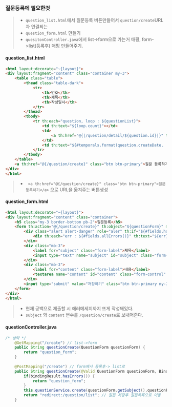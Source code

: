 ### 질문등록에 필요한것
> * ```question_list.html```에서 질문등록 버튼만들어서 ```question/create```URL 과 연결되는
> * ```question_form.html``` 만들기
> * ```quesitonController.java```에서 list->form으로 가는거 매핑, form->list(등록후) 매핑 만들어주기.

#### question_list.html
```html
<html layout:decorate="~{layout}">
<div layout:fragment="content" class="container my-3">
    <table class="table">
        <thead class="table-dark">
            <tr>
                <th>번호</th>
                <th>제목</th>
                <th>작성일시</th>
            </tr>
        </thead>
        <tbody>
            <tr th:each="question, loop : ${questionList}">
                <td th:text="${loop.count}"></td>
                <td>
                    <a th:href="@{|/question/detail/${question.id}|}" th:text="${question.subject}"></a>
                </td>
                <td th:text="${#temporals.format(question.createDate, 'yyyy-MM-dd HH:mm')}"></td>
            </tr>
        </tbody>
    </table>
    <a th:href="@{/question/create}" class="btn btn-primary">질문 등록하기</a>
</div>
</html>
```
> * ``` <a th:href="@{/question/create}" class="btn btn-primary">질문 등록하기</a>``` 으로 URL을 옮겨주는 버튼생성

#### question_form.html
```html
<html layout:decorate="~{layout}">
<div layout:fragment="content" class="container">
    <h5 class="my-3 border-bottom pb-2">질문등록</h5>
    <form th:action="@{/question/create}" th:object="${questionForm}" method="post">
        <div class="alert alert-danger" role="aler" th:if="${#fields.hasAnyErrors()}">
        	<div th:each="err : ${#fields.allErrors()}" th:text="${err}" />
        </div>
        <div class="mb-3">
            <label for="subject" class="form-label">제목</label>
            <input type="text" name="subject" id="subject" class="form-control">
        </div>
        <div class="mb-3">
            <label for="content" class="form-label">내용</label>
            <textarea name="content" id="content" class="form-control" rows="10"></textarea>
        </div>
        <input type="submit" value="저장하기" class="btn btn-primary my-2">
    </form>
</div>
</html>
```
> * 현재 공백으로 제출할 시 에러메세지까지 뜨게 작성돼있다.
> * ```subject``` 와 ```content``` 변수를 ```/question/create```로 보내어준다.

#### questionController.java
```Java
/* 생략 */
    @GetMapping("/create") // list->form
	public String questionCreate(QuestionForm questionForm) {
		return "question_form";
	}
	
	@PostMapping("/create") // form에서 등록후-> list로
	public String questionCreate(@Valid QuestionForm questionForm, BindingResult bindingResult) {
		if(bindingResult.hasErrors()) {
			return "question_form";
		}
		this.questionService.create(questionForm.getSubject(),questionForm.getContent());
		return "redirect:/question/list"; // 질문 저장후 질문목록으로 이동
	}
```
